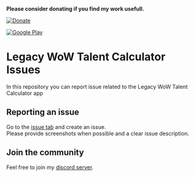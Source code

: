 **Please consider donating if you find my work usefull.**

[![Donate](https://img.shields.io/badge/Donate-PayPal-green.svg)](https://www.paypal.me/schellenberga)

[![Google Play](http://docs.huihoo.com/android/5.0/images/brand/en_generic_rgb_wo_45.png)](https://play.google.com/store/apps/details?id=de.oppahansi.cwtc)

# Legacy WoW Talent Calculator Issues
In this repository you can report issue related to the Legacy WoW Talent Calculator app

## Reporting an issue

Go to the [issue tab](https://github.com/oppahansi/Classic-WoW-Talent-Calculator-Issues/issues) and create an issue.  
Please provide screenshots when possible and a clear issue description.

## Join the community

Feel free to join my [discord server](https://discord.gg/gECqyHRVwh). 
